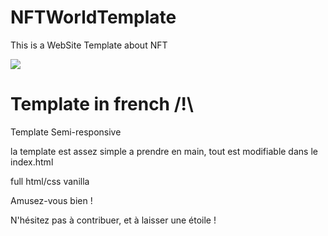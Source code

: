# NFTWorldTemplate
This is a WebSite Template about NFT

![](https://cdn.discordapp.com/attachments/924824935371776020/924825232634703932/img-nftworld-github.PNG)

# Template in french /!\

Template Semi-responsive

la template est assez simple a prendre en main, tout est modifiable dans le index.html

full html/css vanilla 

Amusez-vous bien !

N'hésitez pas à contribuer, et à laisser une étoile !


